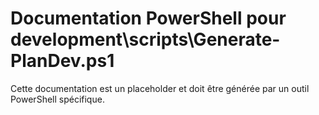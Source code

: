 # Documentation PowerShell pour development\scripts\Generate-PlanDev.ps1

Cette documentation est un placeholder et doit être générée par un outil PowerShell spécifique.
